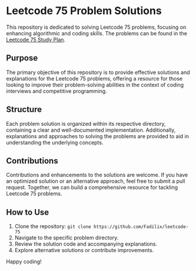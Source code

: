 # Leetcode 75 Problem Solutions

This repository is dedicated to solving Leetcode 75 problems, focusing on enhancing algorithmic and coding skills. The problems can be found in the [Leetcode 75 Study Plan](https://leetcode.com/studyplan/leetcode-75/).

## Purpose
The primary objective of this repository is to provide effective solutions and explanations for the Leetcode 75 problems, offering a resource for those looking to improve their problem-solving abilities in the context of coding interviews and competitive programming.

## Structure
Each problem solution is organized within its respective directory, containing a clear and well-documented implementation. Additionally, explanations and approaches to solving the problems are provided to aid in understanding the underlying concepts.

## Contributions
Contributions and enhancements to the solutions are welcome. If you have an optimized solution or an alternative approach, feel free to submit a pull request. Together, we can build a comprehensive resource for tackling Leetcode 75 problems.

## How to Use
1. Clone the repository: `git clone https://github.com/Fadilix/leetcode-75`
2. Navigate to the specific problem directory.
3. Review the solution code and accompanying explanations.
4. Explore alternative solutions or contribute improvements.

Happy coding!

